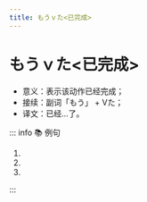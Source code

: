 ```yaml
---
title: もうｖた<已完成>
---
```


# もうｖた<已完成>

- 意义：表示该动作已经完成；
- 接续：副词「もう」 + Vた；
- 译文：已经...了。

::: info :books: 例句

1. <grammer-content sentence="[銀行口座/ぎんこうこうざ]は**もう**スマホに**[登録/とうろく]しましたか**。" trans="您已经在手机上登录银行账号了么。" />
2. <grammer-content sentence="そのことは**もう**お[母/か]さんに**[話/はな]しましたか**。" trans="你已经把那件事情告诉妈妈了么。" />
3. <grammer-content sentence="[王/おう]さんは**もう[帰/かえ]った**。" trans="小王已经回来了。" />

:::
